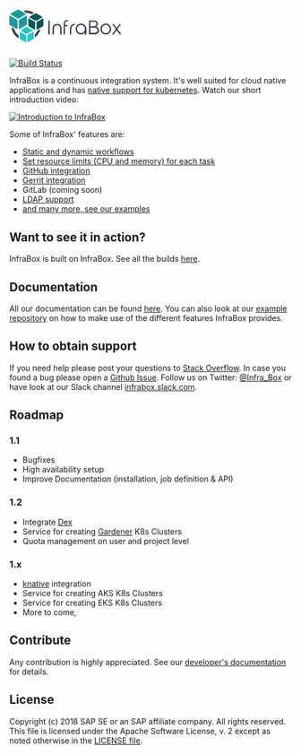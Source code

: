 # <a href="http://www.infrabox.net"><img src="src\dashboard-client\static\logo_compact_transparent.png" width="200"></a>
[![Build Status](https://infrabox.ninja/api/v1/projects/deb14c11-dcbe-41f0-ade8-9d26e87266c3/state.svg?branch=master)](https://infrabox.ninja/dashboard/#/project/sap-infrabox)

InfraBox is a continuous integration system. It's well suited for cloud native applications and has [native support for kubernetes](https://github.com/SAP/infrabox-examples/tree/master/kubernetes). Watch our short introduction video:

[![Introduction to InfraBox](https://img.youtube.com/vi/O8N2U7d404I/0.jpg)](https://www.youtube.com/watch?v=O8N2U7d404I)

Some of InfraBox' features are:

- [Static and dynamic workflows](https://github.com/SAP/infrabox-examples)
- [Set resource limits (CPU and memory) for each task](https://github.com/SAP/infrabox-examples)
- [GitHub integration](docs/install/configure/github.md)
- [Gerrit integration](docs/install/configure/gerrit.md)
- GitLab (coming soon)
- [LDAP support](docs/install/configure/ldap.md)
- [and many more, see our examples](https://github.com/SAP/infrabox-examples)

## Want to see it in action?
InfraBox is built on InfraBox. See all the builds [here](https://infrabox.ninja/dashboard/#/project/sap-infrabox).

## Documentation
All our documentation can be found [here](docs/README.md). You can also look at our [example repository](https://github.com/SAP/infrabox-examples) on how to make use of the different features InfraBox provides.

## How to obtain support
If you need help please post your questions to [Stack Overflow](https://stackoverflow.com/questions/tagged/infrabox).
In case you found a bug please open a [Github Issue](https://github.com/SAP/infrabox/issues).
Follow us on Twitter: [@Infra_Box](https://twitter.com/Infra_Box) or have look at our Slack channel [infrabox.slack.com](https://join.slack.com/t/infrabox/shared_invite/enQtNDM5OTUzNzg4NjU3LWFiNWY1MDYyZTA3MmUxNWNmZjgwNWEzZTI0NGYzN2U5OTFjYjQyNTBmNWE0NTYzOGJlOTdmZWI3NmQ3OTQ0MDA).

## Roadmap
### 1.1
- Bugfixes
- High availability setup
- Improve Documentation (installation, job definition & API)

### 1.2
- Integrate [Dex](https://github.com/dexidp/dex)
- Service for creating [Gardener](https://github.com/gardener/gardener) K8s Clusters
- Quota management on user and project level

### 1.x
- [knative](https://cloud.google.com/knative/) integration
- Service for creating AKS K8s Clusters
- Service for creating EKS K8s Clusters
- More to come, <your idea here>

## Contribute
Any contribution is highly appreciated. See our [developer's documentation](docs/dev.md) for details.

## License
Copyright (c) 2018 SAP SE or an SAP affiliate company. All rights reserved.
This file is licensed under the Apache Software License, v. 2 except as noted otherwise in the [LICENSE file](LICENSE).
